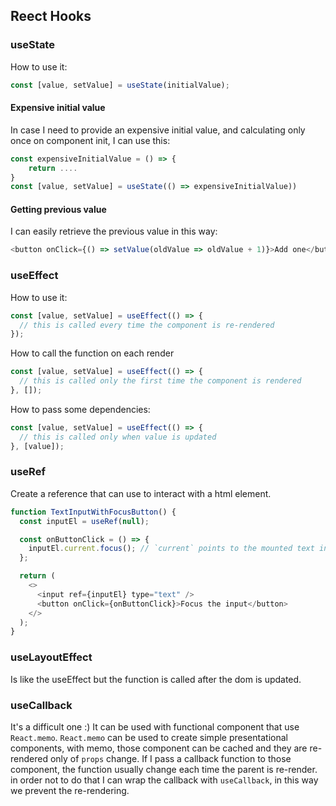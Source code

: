 ## Reect Hooks

### useState

How to use it:

```js
const [value, setValue] = useState(initialValue);
```

#### Expensive initial value

In case I need to provide an expensive initial value, and calculating only once on component init, I can use this:

```js
const expensiveInitialValue = () => {
    return ....
}
const [value, setValue] = useState(() => expensiveInitialValue))
```

#### Getting previous value

I can easily retrieve the previous value in this way:

```js
<button onClick={() => setValue(oldValue => oldValue + 1)}>Add one</button>
```

### useEffect

How to use it:

```js
const [value, setValue] = useEffect(() => {
  // this is called every time the component is re-rendered
});
```

How to call the function on each render

```js
const [value, setValue] = useEffect(() => {
  // this is called only the first time the component is rendered
}, []);
```

How to pass some dependencies:

```js
const [value, setValue] = useEffect(() => {
  // this is called only when value is updated
}, [value]);
```

### useRef

Create a reference that can use to interact with a html element.

```js
function TextInputWithFocusButton() {
  const inputEl = useRef(null);

  const onButtonClick = () => {
    inputEl.current.focus(); // `current` points to the mounted text input element
  };

  return (
    <>
      <input ref={inputEl} type="text" />
      <button onClick={onButtonClick}>Focus the input</button>
    </>
  );
}
```

### useLayoutEffect

Is like the useEffect but the function is called after the dom is updated.

### useCallback

It's a difficult one :)
It can be used with functional component that use `React.memo`.
`React.memo` can be used to create simple presentational components, with memo, those component can be cached and they are re-rendered only of `props` change.
If I pass a callback function to those component, the function usually change each time the parent is re-render. in order not to do that I can wrap the callback with `useCallback`, in this way we prevent the re-rendering.
